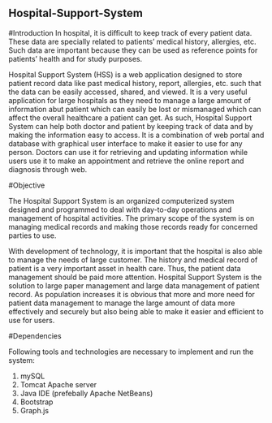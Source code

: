 ## Hospital-Support-System

#Introduction
In hospital, it is difficult to keep track of every patient data. These data are specially related to patients’ 
medical history, allergies, etc. Such data are important because they can be used as reference points for patients’ 
health and for study purposes. 

Hospital Support System (HSS) is a web application designed to store patient record data like past medical history, 
report, allergies, etc. such that the data can be easily accessed, shared, and viewed. It is a very useful application 
for large hospitals as they need to manage a large amount of information abut patient which can easily be lost or 
mismanaged which can affect the overall healthcare a patient can get. As such, Hospital Support System can help both 
doctor and patient by keeping track of data and by making the information easy to access. It is a combination of web 
portal and database with graphical user interface to make it easier to use for any person. Doctors can use it for 
retrieving and updating information while users use it to make an appointment and retrieve the online report and 
diagnosis through web. 

#Objective

The Hospital Support System is an organized computerized system designed and programmed to deal with day-to-day 
operations and management of hospital activities. The primary scope of the system is on managing medical records and 
making those records ready for concerned parties to use.

With development of technology, it is important that the hospital is also able to manage the needs of large customer. 
The history and medical record of patient is a very important asset in health care. Thus, the patient data management 
should be paid more attention. Hospital Support System is the solution to large paper management and large data management 
of patient record. As population increases it is obvious that more and more need for patient data management to manage the 
large amount of data more effectively and securely but also being able to make it easier and efficient to use for users.

#Dependencies

Following tools and technologies are necessary to implement and run the system:
1. mySQL
2. Tomcat Apache server
3. Java IDE (prefebally Apache NetBeans)
4. Bootstrap
5. Graph.js
